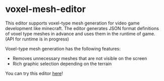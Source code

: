 # voxel-mesh-editor
This editor supports voxel-type mesh generation for video game development like minecraft.
The editor generates JSON format definitions of voxel type meshes in advance and uses them in the runtime of game. (API for runtime is in progress)

Voxel-type mesh generation has the following features:
- Removes unnecessary meshes that are not visible on the screen
- Rich graphic selection depending on the terrain

You can try this editor [here](https://master--storied-mermaid-67e29f.netlify.app/voxel-meshes)!
